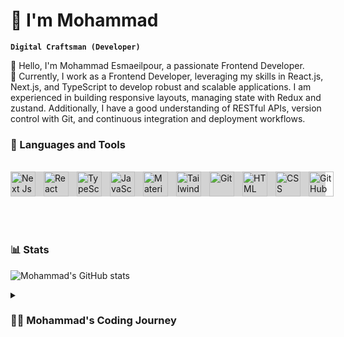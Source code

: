 # 👤 I'm Mohammad

**`Digital Craftsman (Developer)`**

👋 Hello, I'm Mohammad Esmaeilpour, a passionate Frontend Developer.
<br/>
💼 Currently, I work as a Frontend Developer, leveraging my skills in React.js, Next.js, and TypeScript to develop robust and scalable applications. I am experienced in building responsive layouts, managing state with Redux and zustand. Additionally, I have a good understanding of RESTful APIs, version control with Git, and continuous integration and deployment workflows.



### 🧰 Languages and Tools
<br />

<div style="background-color: lightgray;display: flex;justify-content: space-evenly;">
<img align="left" alt="Next Js" width="40px" style="padding-right:10px;" src="https://cdn.jsdelivr.net/gh/devicons/devicon/icons/nextjs/nextjs-original-wordmark.svg" />
<img align="left" alt="React Js" width="40px" style="padding-right:10px;" src="https://cdn.jsdelivr.net/gh/devicons/devicon/icons/react/react-original.svg" />
<img align="left" alt="TypeScript" width="40px" style="padding-right:10px;" src="https://cdn.jsdelivr.net/gh/devicons/devicon/icons/typescript/typescript-plain.svg" />
<img align="left" alt="JavaScript" width="40px" style="padding-right:10px;" src="https://cdn.jsdelivr.net/gh/devicons/devicon/icons/javascript/javascript-plain.svg" />
<img align="left" alt="Material Ui" width="40px" style="padding-right:10px;" src="https://cdn.jsdelivr.net/gh/devicons/devicon/icons/materialui/materialui-original.svg" />
<img align="left" alt="Tailwind" width="40px" style="padding-right:10px;" src="https://cdn.jsdelivr.net/gh/devicons/devicon/icons/tailwindcss/tailwindcss-plain.svg" />
<img align="left" alt="Git" width="40px" style="padding-right:10px;" src="https://cdn.jsdelivr.net/gh/devicons/devicon/icons/git/git-original.svg" />
<img align="left" alt="HTML" width="40px" style="padding-right:10px;" src="https://cdn.jsdelivr.net/gh/devicons/devicon/icons/html5/html5-plain.svg" />
<img align="left" alt="CSS" width="40px" style="padding-right:10px;" src="https://cdn.jsdelivr.net/gh/devicons/devicon/icons/css3/css3-plain.svg" />
<img align="left" alt="GitHub" width="40px" style="padding-right:10px;" src="https://cdn.jsdelivr.net/gh/devicons/devicon/icons/github/github-original.svg" />
</div>
<br />
<br />
<br />



### 📊 Stats

![Mohammad's GitHub stats](https://github-readme-stats.vercel.app/api?username=mohamadesmaeilpour&show_icons=true&theme=transparent)

<!-- ![GitHub Streak](https://streak-stats.demolab.com?user=ForrestKnight&theme=gruvbox&border_radius=4.5) -->



<details>
 <summary><h3>👨‍💻 Mohammad's Coding Journey</h3></summary>
   🚀 With a strong foundation in web development and a focus on creating intuitive user interfaces, I strive to build engaging and interactive web applications that deliver exceptional user experiences. I have a solid understanding of modern web development principles and best practices, and I'm always eager to learn and stay up to date with the latest industry trends.
<br/>
  💼 Currently, I work as a Frontend Developer, leveraging my skills in React.js, Next.js, and TypeScript to develop robust and scalable applications. I am experienced in building responsive layouts, managing state with Redux, and utilizing GraphQL for efficient data retrieval. Additionally, I have a good understanding of RESTful APIs, version control with Git, and continuous integration and deployment workflows.
<br/>
  🌟 I am a strong advocate for clean and maintainable code, and I prioritize writing modular and reusable components. I pay attention to details and enjoy optimizing performance to ensure smooth and fast user experiences. I am comfortable working in Agile/Scrum environments and collaborating with cross-functional teams to deliver high-quality products.
<br/>
  📚 When I'm not coding, you can find me exploring new technologies, reading tech blogs, and participating in online communities to share knowledge and learn from others.
<br/>
  ✨ If you're interested in my work, feel free to explore my GitHub repositories below. I'm always open to collaboration and would love to connect with fellow developers.

[website]: https://fkcodes.com
[youtube]: https://youtube.com/fknight
